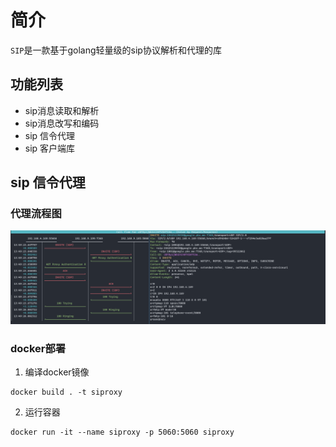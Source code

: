 # 简介

`SIP`是一款基于golang轻量级的sip协议解析和代理的库

## 功能列表

- sip消息读取和解析
- sip消息改写和编码
- sip 信令代理
- sip 客户端库


## sip 信令代理

### 代理流程图

![SIP代理](docs/assets/sip.png)

### docker部署

1. 编译docker镜像
```
docker build . -t siproxy
```

2. 运行容器
```
docker run -it --name siproxy -p 5060:5060 siproxy
```
